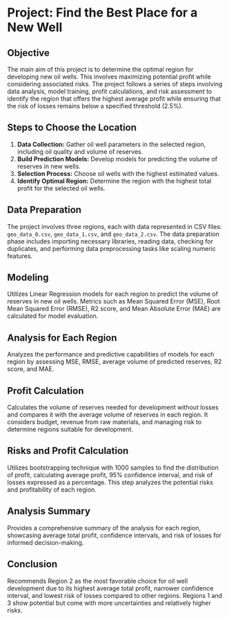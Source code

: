 # Project: Find the Best Place for a New Well

## Objective
The main aim of this project is to determine the optimal region for developing new oil wells. This involves maximizing potential profit while considering associated risks. The project follows a series of steps involving data analysis, model training, profit calculations, and risk assessment to identify the region that offers the highest average profit while ensuring that the risk of losses remains below a specified threshold (2.5%).

## Steps to Choose the Location
1. **Data Collection:** Gather oil well parameters in the selected region, including oil quality and volume of reserves.
2. **Build Prediction Models:** Develop models for predicting the volume of reserves in new wells.
3. **Selection Process:** Choose oil wells with the highest estimated values.
4. **Identify Optimal Region:** Determine the region with the highest total profit for the selected oil wells.

## Data Preparation
The project involves three regions, each with data represented in CSV files: `geo_data_0.csv`, `geo_data_1.csv`, and `geo_data_2.csv`. The data preparation phase includes importing necessary libraries, reading data, checking for duplicates, and performing data preprocessing tasks like scaling numeric features.

## Modeling
Utilizes Linear Regression models for each region to predict the volume of reserves in new oil wells. Metrics such as Mean Squared Error (MSE), Root Mean Squared Error (RMSE), R2 score, and Mean Absolute Error (MAE) are calculated for model evaluation.

## Analysis for Each Region
Analyzes the performance and predictive capabilities of models for each region by assessing MSE, RMSE, average volume of predicted reserves, R2 score, and MAE.

## Profit Calculation
Calculates the volume of reserves needed for development without losses and compares it with the average volume of reserves in each region. It considers budget, revenue from raw materials, and managing risk to determine regions suitable for development.

## Risks and Profit Calculation
Utilizes bootstrapping technique with 1000 samples to find the distribution of profit, calculating average profit, 95% confidence interval, and risk of losses expressed as a percentage. This step analyzes the potential risks and profitability of each region.

## Analysis Summary
Provides a comprehensive summary of the analysis for each region, showcasing average total profit, confidence intervals, and risk of losses for informed decision-making.

## Conclusion
Recommends Region 2 as the most favorable choice for oil well development due to its highest average total profit, narrower confidence interval, and lowest risk of losses compared to other regions. Regions 1 and 3 show potential but come with more uncertainties and relatively higher risks.


